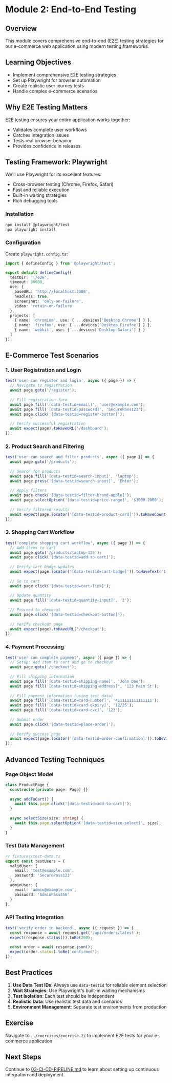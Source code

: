 # Module 2: End-to-End Testing

## Overview

This module covers comprehensive end-to-end (E2E) testing strategies for our e-commerce web application using modern testing frameworks.

## Learning Objectives

- Implement comprehensive E2E testing strategies
- Set up Playwright for browser automation
- Create realistic user journey tests
- Handle complex e-commerce scenarios

## Why E2E Testing Matters

E2E testing ensures your entire application works together:
- Validates complete user workflows
- Catches integration issues
- Tests real browser behavior
- Provides confidence in releases

## Testing Framework: Playwright

We'll use Playwright for its excellent features:
- Cross-browser testing (Chrome, Firefox, Safari)
- Fast and reliable execution
- Built-in waiting strategies
- Rich debugging tools

### Installation

```bash
npm install @playwright/test
npx playwright install
```

### Configuration

Create `playwright.config.ts`:

```typescript
import { defineConfig } from '@playwright/test';

export default defineConfig({
  testDir: './e2e',
  timeout: 30000,
  use: {
    baseURL: 'http://localhost:3000',
    headless: true,
    screenshot: 'only-on-failure',
    video: 'retain-on-failure'
  },
  projects: [
    { name: 'chromium', use: { ...devices['Desktop Chrome'] } },
    { name: 'firefox', use: { ...devices['Desktop Firefox'] } },
    { name: 'webkit', use: { ...devices['Desktop Safari'] } }
  ]
});
```

## E-Commerce Test Scenarios

### 1. User Registration and Login

```typescript
test('user can register and login', async ({ page }) => {
  // Navigate to registration
  await page.goto('/register');
  
  // Fill registration form
  await page.fill('[data-testid=email]', 'user@example.com');
  await page.fill('[data-testid=password]', 'SecurePass123');
  await page.click('[data-testid=register-button]');
  
  // Verify successful registration
  await expect(page).toHaveURL('/dashboard');
});
```

### 2. Product Search and Filtering

```typescript
test('user can search and filter products', async ({ page }) => {
  await page.goto('/products');
  
  // Search for products
  await page.fill('[data-testid=search-input]', 'laptop');
  await page.press('[data-testid=search-input]', 'Enter');
  
  // Apply filters
  await page.check('[data-testid=filter-brand-apple]');
  await page.selectOption('[data-testid=price-range]', '$1000-2000');
  
  // Verify filtered results
  await expect(page.locator('[data-testid=product-card]')).toHaveCount(5);
});
```

### 3. Shopping Cart Workflow

```typescript
test('complete shopping cart workflow', async ({ page }) => {
  // Add items to cart
  await page.goto('/products/laptop-123');
  await page.click('[data-testid=add-to-cart]');
  
  // Verify cart badge updates
  await expect(page.locator('[data-testid=cart-badge]')).toHaveText('1');
  
  // Go to cart
  await page.click('[data-testid=cart-link]');
  
  // Update quantity
  await page.fill('[data-testid=quantity-input]', '2');
  
  // Proceed to checkout
  await page.click('[data-testid=checkout-button]');
  
  // Verify checkout page
  await expect(page).toHaveURL('/checkout');
});
```

### 4. Payment Processing

```typescript
test('user can complete payment', async ({ page }) => {
  // Setup: Add item to cart and go to checkout
  await page.goto('/checkout');
  
  // Fill shipping information
  await page.fill('[data-testid=shipping-name]', 'John Doe');
  await page.fill('[data-testid=shipping-address]', '123 Main St');
  
  // Fill payment information (using test data)
  await page.fill('[data-testid=card-number]', '4111111111111111');
  await page.fill('[data-testid=card-expiry]', '12/25');
  await page.fill('[data-testid=card-cvc]', '123');
  
  // Submit order
  await page.click('[data-testid=place-order]');
  
  // Verify success page
  await expect(page.locator('[data-testid=order-confirmation]')).toBeVisible();
});
```

## Advanced Testing Techniques

### Page Object Model

```typescript
class ProductPage {
  constructor(private page: Page) {}
  
  async addToCart() {
    await this.page.click('[data-testid=add-to-cart]');
  }
  
  async selectSize(size: string) {
    await this.page.selectOption('[data-testid=size-select]', size);
  }
}
```

### Test Data Management

```typescript
// fixtures/test-data.ts
export const testUsers = {
  validUser: {
    email: 'test@example.com',
    password: 'SecurePass123'
  },
  adminUser: {
    email: 'admin@example.com',
    password: 'AdminPass456'
  }
};
```

### API Testing Integration

```typescript
test('verify order in backend', async ({ request }) => {
  const response = await request.get('/api/orders/latest');
  expect(response.status()).toBe(200);
  
  const order = await response.json();
  expect(order.status).toBe('confirmed');
});
```

## Best Practices

1. **Use Data Test IDs**: Always use `data-testid` for reliable element selection
2. **Wait Strategies**: Use Playwright's built-in waiting mechanisms
3. **Test Isolation**: Each test should be independent
4. **Realistic Data**: Use realistic test data and scenarios
5. **Environment Management**: Separate test environments from production

## Exercise

Navigate to `../exercises/exercise-2/` to implement E2E tests for your e-commerce application.

## Next Steps

Continue to [03-CI-CD-PIPELINE.md](./03-CI-CD-PIPELINE.md) to learn about setting up continuous integration and deployment.

